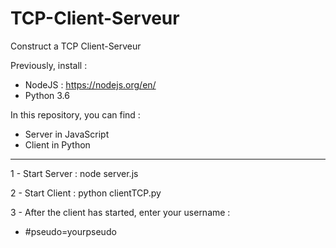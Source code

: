 # TCP-Client-Serveur
Construct a TCP Client-Serveur

Previously, install :
- NodeJS : https://nodejs.org/en/
- Python 3.6

In this repository, you can find :
  - Server in JavaScript
  - Client in Python
  
---------------------------------------------------------------------------------------------------

1 - Start Server : node server.js

2 - Start Client : python clientTCP.py

3 - After the client has started, enter your username :
- #pseudo=yourpseudo
